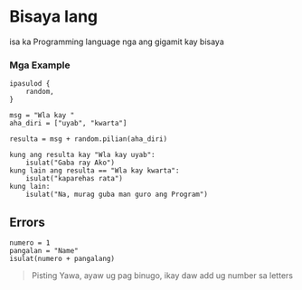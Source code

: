 # Bisaya lang
isa ka Programming language nga ang gigamit kay bisaya

### Mga Example
```
ipasulod {
    random,
}

msg = "Wla kay "
aha_diri = ["uyab", "kwarta"]

resulta = msg + random.pilian(aha_diri)

kung ang resulta kay "Wla kay uyab":
    isulat("Gaba ray Ako") 
kung lain ang resulta == "Wla kay kwarta":
    isulat("kaparehas rata")
kung lain:
    isulat("Na, murag guba man guro ang Program") 
```
## Errors
```
numero = 1
pangalan = "Name"
isulat(numero + pangalang)
```
> Pisting Yawa, ayaw ug pag binugo, ikay daw add ug number sa letters